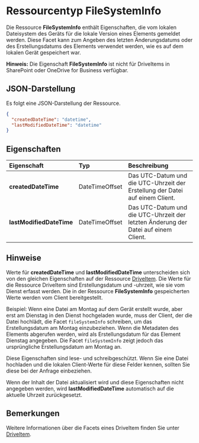 # <a name="filesysteminfo-resource-type"></a>Ressourcentyp FileSystemInfo

Die Ressource **FileSystemInfo** enthält Eigenschaften, die vom lokalen Dateisystem des Geräts für die lokale Version eines Elements gemeldet werden. Diese Facet kann zum Angeben des letzten Änderungsdatums oder des Erstellungsdatums des Elements verwendet werden, wie es auf dem lokalen Gerät gespeichert war.

**Hinweis:** Die Eigenschaft **FileSystemInfo** ist nicht für DriveItems in SharePoint oder OneDrive for Business verfügbar.

## <a name="json-representation"></a>JSON-Darstellung

Es folgt eine JSON-Darstellung der Ressource.

<!-- {
  "blockType": "resource",
  "optionalProperties": [

  ],
  "@odata.type": "microsoft.graph.fileSystemInfo"
}-->

```json
{
  "createdDateTime": "datetime",
  "lastModifiedDateTime": "datetime"
}
```

## <a name="properties"></a>Eigenschaften

| Eigenschaft                 | Typ           | Beschreibung                                                   |
|:-------------------------|:---------------|:--------------------------------------------------------------|
| **createdDateTime**      | DateTimeOffset | Das UTC-Datum und die UTC-Uhrzeit der Erstellung der Datei auf einem Client.       |
| **lastModifiedDateTime** | DateTimeOffset | Das UTC-Datum und die UTC-Uhrzeit der letzten Änderung der Datei auf einem Client. |

## <a name="notes"></a>Hinweise

Werte für **createdDateTime** und **lastModifiedDateTime** unterscheiden sich von den gleichen Eigenschaften auf der Ressource [DriveItem](driveitem.md). Die Werte für die Ressource DriveItem sind Erstellungsdatum und -uhrzeit, wie sie vom Dienst erfasst werden. Die in der Ressource **FileSystemInfo** gespeicherten Werte werden vom Client bereitgestellt.

Beispiel: Wenn eine Datei am Montag auf dem Gerät erstellt wurde, aber erst am Dienstag in den Dienst hochgeladen wurde, muss der Client, der die Datei hochlädt, die Facet `fileSystemInfo` schreiben, um das Erstellungsdatum am Montag einzubeziehen. Wenn die Metadaten des Elements abgerufen werden, wird als Erstellungsdatum für das Element Dienstag angegeben. Die Facet `fileSystemInfo` zeigt jedoch das ursprüngliche Erstellungsdatum am Montag an.

Diese Eigenschaften sind lese- und schreibgeschützt. Wenn Sie eine Datei hochladen und die lokalen Client-Werte für diese Felder kennen, sollten Sie diese bei der Anfrage einbeziehen.

Wenn der Inhalt der Datei aktualisiert wird und diese Eigenschaften nicht angegeben werden, wird **lastModifiedDateTime** automatisch auf die aktuelle Uhrzeit zurückgesetzt.

## <a name="remarks"></a>Bemerkungen

Weitere Informationen über die Facets eines DriveItem finden Sie unter [DriveItem](driveitem.md).

<!-- uuid: 8fcb5dbc-d5aa-4681-8e31-b001d5168d79
2015-10-25 14:57:30 UTC -->
<!-- {
  "type": "#page.annotation",
  "description": "fileSystemInfo resource",
  "keywords": "",
  "section": "documentation",
  "tocPath": ""
}-->
